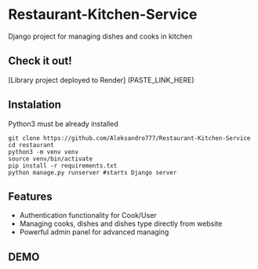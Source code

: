 # Restaurant-Kitchen-Service

Django project for managing dishes and cooks in kitchen

## Check it out!

[Library project deployed to Render] (PASTE_LINK_HERE)

## Instalation

Python3 must be already installed

```shell 
git clone https://github.com/Aleksandro777/Restaurant-Kitchen-Service
cd restaurant
python3 -m venv venv
source venv/bin/activate
pip install -r requirements.txt 
python manage.py runserver #starts Django server
```

## Features

* Authentication functionality for Cook/User
* Managing cooks, dishes and dishes type directly from website
* Powerful admin panel for advanced managing 

## DEMO

